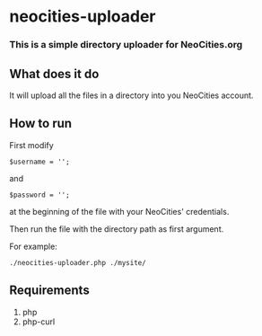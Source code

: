 neocities-uploader
==================

### This is a simple directory uploader for NeoCities.org

## What does it do
It will upload all the files in a directory into you NeoCities account.

## How to run
First modify

    $username = '';
and 

    $password = '';
at the beginning of the file with your NeoCities' credentials.

Then run the file with the directory path as first argument.

For example:

    ./neocities-uploader.php ./mysite/
	
## Requirements
1. php
2. php-curl


